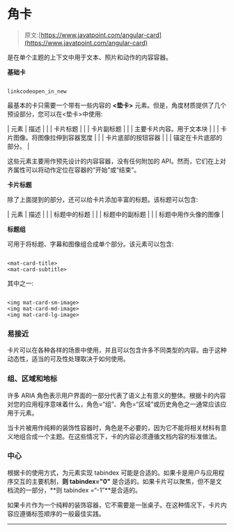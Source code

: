 # 角卡

> 原文:[https://www.javatpoint.com/angular-card](https://www.javatpoint.com/angular-card)

<mat-card>是在单个主题的上下文中用于文本、照片和动作的内容容器。</mat-card>

**基础卡**

```

linkcodeopen_in_new

```

最基本的卡只需要一个带有一些内容的 **<垫卡>** 元素。但是，角度材质提供了几个预设部分，您可以在<垫卡>中使用:

| 元素 | 描述 |
| <mat-card-title></mat-card-title> | 卡片标题 |
| <mat-card-subtitle></mat-card-subtitle> | 卡片副标题 |
| <mat-card-content></mat-card-content> | 主要卡片内容。用于文本块 |
|  | 卡片图像。将图像拉伸到容器宽度 |
| <mat-card-actions></mat-card-actions> | 卡片底部的按钮容器 |
|  | 锚定在卡片底部的部分。 |

这些元素主要用作预先设计的内容容器，没有任何附加的 API。然而，它们在<mat-card-actions>上对齐属性可以将动作定位在容器的“开始”或“结束”。</mat-card-actions>

**卡片标题**

除了上面提到的部分，<mat-card-header>还可以给卡片添加丰富的标题。该标题可以包含:</mat-card-header>

| 元素 | 描述 |
| <mat-card-title></mat-card-title> | 标题中的标题 |
| <mat-card-subtitle></mat-card-subtitle> | 标题中的副标题 |
|  | 标题中用作头像的图像 |

**标题组**

<mat-card-title-group>可用于将标题、字幕和图像组合成单个部分。该元素可以包含:</mat-card-title-group>

```

<mat-card-title>
<mat-card-subtitle>

```

其中之一:

```

<img mat-card-sm-image>
<img mat-card-md-image>
<img mat-card-lg-image>

```

### 易接近

卡片可以在各种各样的场景中使用，并且可以包含许多不同类型的内容。由于这种动态性，适当的可及性处理取决于如何使用<mat-card>。</mat-card>

### 组、区域和地标

许多 ARIA 角色表示用户界面的一部分代表了语义上有意义的整体。根据卡的内容对您的应用程序意味着什么，角色=“组”、角色=“区域”或历史角色之一通常应该应用于<mat-card>元素。</mat-card>

当卡片被用作纯粹的装饰性容器时，角色是不必要的，因为它不能将相关材料有意义地组合成一个主题。在这些情况下，卡的内容必须遵循文档内容的标准做法。

### 中心

根据卡的使用方式，为<mat-card>元素实现 tabindex 可能是合适的。如果卡是用户与应用程序交互的主要机制，**则 tabindex="0"** 是合适的。如果卡片可以聚焦，但不是文档流的一部分，**则 tabindex =“-1”**是合适的。</mat-card>

如果卡片作为一个纯粹的装饰容器，它不需要是一张桌子。在这种情况下，卡片内容应遵循标签顺序的一般最佳实践。

* * *